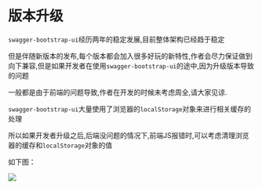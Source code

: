 # 版本升级

`swagger-bootstrap-ui`经历两年的稳定发展,目前整体架构已经趋于稳定

但是伴随新版本的发布,每个版本都会加入很多好玩的新特性,作者会尽力保证做到向下兼容,但是如果开发者在使用`swagger-bootstrap-ui`的途中,因为升级版本导致的问题

一般都是由于前端的问题导致,作者在开发的时候未考虑周全,请大家见谅.

`swagger-bootstrap-ui`大量使用了浏览器的`localStorage`对象来进行相关缓存的处理

所以如果开发者升级之后,后端没问题的情况下,前端JS报错时,可以考虑清理浏览器的缓存和`localStorage`对象的值

如下图：

![](/images/1-9-3/cache.png)